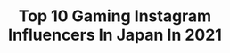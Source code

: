 ---
title: Top 10 Gaming Instagram Influencers In Japan In 2021
description: >-
  Find top gaming Instagram influencers in Japan in 2021. Most popular hashtags: #gaming #gamer #japan.
platform: Instagram
hits: 34
text_top: See the most popular Instagram profiles on inBeat.
text_bottom: inBeat holds 34 Instagram influencers like this in Japan for you to pitch.
profiles:
  - username: "japeruana24"
    fullname: >-
      Japeruana (Namie)
    bio: >-
      ❤️Amo jugar👾 y diseñar🎨@jape_art 🧡🇯🇵&🇵🇪Japanese& Spanish 💛Facebook gaming partner 🎮 💚 💌japeruana24@gmail.com 💙10月24日🎂birthday 💜↓YouTube Channel↓登録してね
    location: "Japan"
    followers: 82632
    engagement: 909
    commentsToLikes: 0.010958
    id: ck9hcs6s7mr7r0j78mfbruic3
    verified: false
    hashtags: "#kawaii, #japan, #hairstyle, #photo"
  - username: "kawasemoe"
    fullname: >-
      川瀬 もえ  KawaseMoe
    bio: >-
      gaming girl🎮 🇯🇵×🇨🇳 ゼロイチファミリア所属 YouTube channel 👇
    location: "Japan"
    followers: 107011
    engagement: 495
    commentsToLikes: 0.020008
    id: ck6tjj0sb2t9v0j71qox7xxub
    verified: false
    hashtags: "#halloween, #halloweencostume"
  - username: "joeykaotyk"
    fullname: >-
      JoeyKaotyk📍🇹🇼
    bio: >-
      Bboy & I livestream my life. 📷@91526.raw Bridging the gap between HipHop, gaming, and lifestyle.
    location: "Japan"
    followers: 10281
    engagement: 675
    commentsToLikes: 0.048145
    id: ck5hhpbtt9f3w0i11bkl9ofk4
    verified: false
    hashtags: "#spincontrol, #stitchingsole"
  - username: "arisroth"
    fullname: >-
      アリス 🌸 Aris Roth
    bio: >-
      ☾ Inspired by anime, gaming & japanese landscapes ♥ 1994, male, in cologne everything ⤵
    location: "Japan"
    followers: 167705
    engagement: 625
    commentsToLikes: 0.009178
    id: ck0twgypdfbzv0i194eroidqk
    verified: false
    hashtags: "#animeart, #animeaesthetics, #vaporwave, #aestheticart"
  - username: "otakunextnepal"
    fullname: >-
      OTAKUNEXT®
    bio: >-
      🔶Promoting Anime, Manga, Cosplay, Comic Book, Gaming & Pop Culture in Nepal 🔸Publishers of Otaku Next Magazine 🔸Organizers of Com Cos Con 🔸Since 2014
    location: "Japan"
    followers: 6478
    engagement: 915
    commentsToLikes: 0.010595
    id: ckf5tjbmrhyoh0j231i5ze92q
    verified: false
    hashtags: "#memes, #thebatman, #dc, #dccomics"
  - username: "katsumicos"
    fullname: >-
      Katsumi :3
    bio: >-
      * Doing cosplay for the fun of it since 09 ❤️ * Your local weeb * Makeup lover🧑🏼‍🎨
    location: "Japan"
    followers: 64643
    engagement: 1151
    commentsToLikes: 0.029151
    id: ck5zt6y61zuqj0i14086up47q
    verified: false
    hashtags: "#lolskin, #leaguefanart, #animecosplay, #leagueoflegendsmemes"
  - username: "rotatnmazda"
    fullname: >-
      Aidan Barrett
    bio: >-
      Barrett Racing & Restorations - JGTC RE-Amemiya GT300 RX-7, RX-3 GR Savanna, BG GTR Familia, Restoring & Racing classic machinery
    location: "Japan"
    followers: 5549
    engagement: 1760
    commentsToLikes: 0.020956
    id: ckap7ko2qkhco0i78tce56hmt
    verified: false
    hashtags: "#rotaryengine, #mazda, #mazdarotary, #motorsport"
  - username: "gamesloose"
    fullname: >-
      ルーズゲーム
    bio: >-
      Retrogaming 👾🕹 📺 sony trinitron KV-M14B 📺 sony trinitron 14N5E 📺 sony pvm 6041QM 📺 sony trinitron 1440QM sega aero city arcade
    location: "Japan"
    followers: 6998
    engagement: 766
    commentsToLikes: 0.016937
    id: ckap23i5px7t90i78aiugh2qv
    verified: false
    hashtags: "#famicom, #supergameboy, #gaming, #gameboy"
  - username: "xnataliviax"
    fullname: >-
      N A T A L I E
    bio: >-
      ◊ sic pαrvis мαgnα ◊ 26y/o | germαn 🇩🇪| plαyer two @chris.parvis | ◊ gαмes: nintendo . plαystαtion . pc ◊ Pαrtner of @smartgrip_official
    location: "Japan"
    followers: 12143
    engagement: 810
    commentsToLikes: 0.017223
    id: ck8t3r84k46tr0j78iy4uyyj5
    verified: false
    hashtags: "#gamestagram, #pcgamingsetup, #gamingcommunity, #ps4games"
  - username: "cosmicrabbit"
    fullname: >-
      Rabi
    bio: >-
      📍Tokyo 🇯🇵🇺🇸Bilingual I suck at video games
    location: "Japan"
    followers: 16747
    engagement: 983
    commentsToLikes: 0.024897
    id: ckapc5d5e2jba0i78qso6iopc
    verified: false
    hashtags: "#instagravure, #japanesecosplayer, #adidascasual, #gamergirl"
---